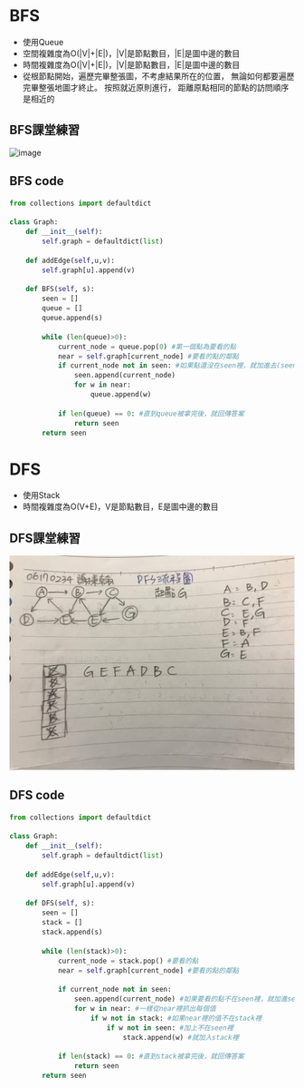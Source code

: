 # BFS
* 使用Queue
* 空間複雜度為O(|V|+|E|)，|V|是節點數目，|E|是圖中邊的數目
* 時間複雜度為O(|V|+|E|)，|V|是節點數目，|E|是圖中邊的數目
* 從根節點開始，遍歷完畢整張圖，不考慮結果所在的位置， 無論如何都要遍歷完畢整張地圖才終止。 按照就近原則進行， 距離原點相同的節點的訪問順序是相近的


## BFS課堂練習
![image](https://github.com/hans0517/hans/blob/master/week12/1129.jpg)

## BFS code

```python
from collections import defaultdict
  
class Graph:
    def __init__(self):
        self.graph = defaultdict(list)
 
    def addEdge(self,u,v): 
        self.graph[u].append(v)
   
    def BFS(self, s):
        seen = []
        queue = []
        queue.append(s)
        
        while (len(queue)>0):
            current_node = queue.pop(0) #第一個點為要看的點
            near = self.graph[current_node] #要看的點的鄰點
            if current_node not in seen: #如果點還沒在seen裡，就加進去(seen是走訪過的[])
                seen.append(current_node)
                for w in near:
                    queue.append(w)
            
            if len(queue) == 0: #直到queue被拿完後，就回傳答案
                return seen
        return seen
 ```
# DFS
* 使用Stack
* 時間複雜度為O(V+E)，V是節點數目，E是圖中邊的數目
## DFS課堂練習
![image](https://github.com/hans0517/hans/blob/master/images/DFS流程圖.jpg)
## DFS code
```python
from collections import defaultdict
  
class Graph:
    def __init__(self):
        self.graph = defaultdict(list)
 
    def addEdge(self,u,v): 
        self.graph[u].append(v)
    
    def DFS(self, s):
        seen = []
        stack = []
        stack.append(s)
        
        while (len(stack)>0):
            current_node = stack.pop() #要看的點
            near = self.graph[current_node] #要看的點的鄰點

            if current_node not in seen:
                seen.append(current_node) #如果要看的點不在seen裡，就加進seen
                for w in near: #一樣從near裡抓出每個值
                    if w not in stack: #如果near裡的值不在stack裡
                        if w not in seen: #加上不在seen裡
                            stack.append(w) #就加入stack裡
                    
            if len(stack) == 0: #直到stack被拿完後，就回傳答案
                return seen
        return seen
